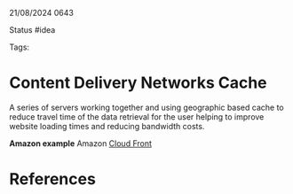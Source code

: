 21/08/2024 0643

Status #idea

Tags:

# Content Delivery Networks Cache

A series of servers working together and using geographic based cache to reduce travel time of the data retrieval 
for the user helping to improve website loading times and reducing bandwidth costs.

**Amazon example**
Amazon [Cloud Front](./Cloud_Front.md)


# References
